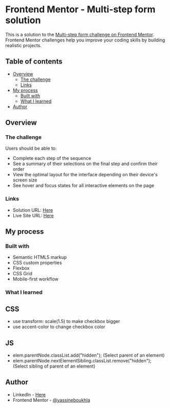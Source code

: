 # Frontend Mentor - Multi-step form solution

This is a solution to the [Multi-step form challenge on Frontend Mentor](https://www.frontendmentor.io/challenges/multistep-form-YVAnSdqQBJ). Frontend Mentor challenges help you improve your coding skills by building realistic projects.

## Table of contents

- [Overview](#overview)
  - [The challenge](#the-challenge)
  - [Links](#links)
- [My process](#my-process)
  - [Built with](#built-with)
  - [What I learned](#what-i-learned)
- [Author](#author)

## Overview

### The challenge

Users should be able to:

- Complete each step of the sequence
- See a summary of their selections on the final step and confirm their order
- View the optimal layout for the interface depending on their device's screen size
- See hover and focus states for all interactive elements on the page

### Links

- Solution URL: [Here](https://github.com/yassineboukhla/multi-step-form)
- Live Site URL: [Here](https://yassineboukhla.github.com/multi-step-form)

## My process

### Built with

- Semantic HTML5 markup
- CSS custom properties
- Flexbox
- CSS Grid
- Mobile-first workflow

### What I learned

## CSS

- use transform: scale(1.5) to make checkbox bigger
- use accent-color to change checkbox color

## JS

- elem.parentNode.classList.add("hidden"); (Select parent of an element)
- elem.parentNode.nextElementSibling.classList.remove("hidden"); (Select sibling of parent of an element)

## Author

- LinkedIn - [Here](https://www.linkedin.com/in/yassine-boukhla)
- Frontend Mentor - [@yassineboukhla](https://www.frontendmentor.io/profile/yassineboukhla)

